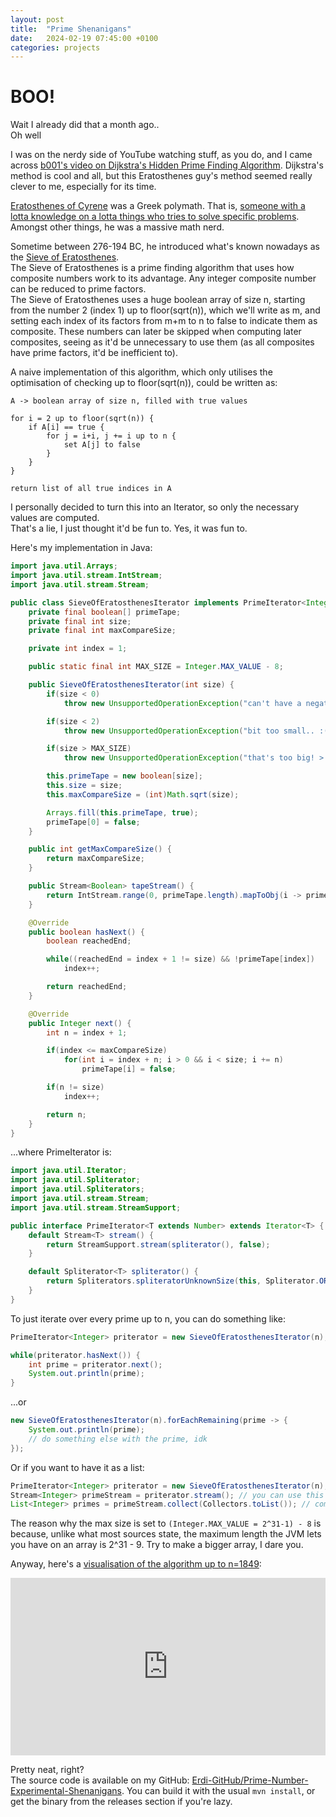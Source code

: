 ```yaml
---
layout: post
title:  "Prime Shenanigans"
date:   2024-02-19 07:45:00 +0100
categories: projects
---
```


# BOO!
Wait I already did that a month ago..  
Oh well  
  
I was on the nerdy side of YouTube watching stuff, as you do, and I came across [b001's video on Dijkstra's Hidden Prime Finding Algorithm](https://youtu.be/fwxjMKBMR7s). Dijkstra's method is cool and all, but this Eratosthenes guy's method seemed really clever to me, especially for its time.  
  
[Eratosthenes of Cyrene](https://en.wikipedia.org/wiki/Eratosthenes) was a Greek polymath. That is, [someone with a lotta knowledge on a lotta things who tries to solve specific problems](https://en.wikipedia.org/wiki/Polymath). Amongst other things, he was a massive math nerd.  
  
Sometime between 276-194 BC, he introduced what's known nowadays as the [Sieve of Eratosthenes](https://en.wikipedia.org/wiki/Sieve_of_Eratosthenes).  
The Sieve of Eratosthenes is a prime finding algorithm that uses how composite numbers work to its advantage. Any integer composite number can be reduced to prime factors.  
The Sieve of Eratosthenes uses a huge boolean array of size n, starting from the number 2 (index 1) up to floor(sqrt(n)), which we'll write as m, and setting each index of its factors from m+m to n to false to indicate them as composite. These numbers can later be skipped when computing later composites, seeing as it'd be unnecessary to use them (as all composites have prime factors, it'd be inefficient to).  
  
A naive implementation of this algorithm, which only utilises the optimisation of checking up to floor(sqrt(n)), could be written as:
```
A -> boolean array of size n, filled with true values

for i = 2 up to floor(sqrt(n)) {
    if A[i] == true {
        for j = i+i, j += i up to n {
            set A[j] to false
        }
    }
}

return list of all true indices in A
```
  
I personally decided to turn this into an Iterator, so only the necessary values are computed.  
That's a lie, I just thought it'd be fun to. Yes, it was fun to.  
  
Here's my implementation in Java:  
```java
import java.util.Arrays;
import java.util.stream.IntStream;
import java.util.stream.Stream;

public class SieveOfEratosthenesIterator implements PrimeIterator<Integer> {
    private final boolean[] primeTape;
    private final int size;
    private final int maxCompareSize;

    private int index = 1;

    public static final int MAX_SIZE = Integer.MAX_VALUE - 8;

    public SieveOfEratosthenesIterator(int size) {
        if(size < 0)
            throw new UnsupportedOperationException("can't have a negative size, silly :3");

        if(size < 2)
            throw new UnsupportedOperationException("bit too small.. :( size should be >= 2");

        if(size > MAX_SIZE)
            throw new UnsupportedOperationException("that's too big! >:( size should be smaller than or equal to 2^31 - 9 (2147483639)");

        this.primeTape = new boolean[size];
        this.size = size;
        this.maxCompareSize = (int)Math.sqrt(size);

        Arrays.fill(this.primeTape, true);
        primeTape[0] = false;
    }

    public int getMaxCompareSize() {
        return maxCompareSize;
    }

    public Stream<Boolean> tapeStream() {
        return IntStream.range(0, primeTape.length).mapToObj(i -> primeTape[i]);
    }

    @Override
    public boolean hasNext() {
        boolean reachedEnd;

        while((reachedEnd = index + 1 != size) && !primeTape[index])
            index++;

        return reachedEnd;
    }

    @Override
    public Integer next() {
        int n = index + 1;

        if(index <= maxCompareSize)
            for(int i = index + n; i > 0 && i < size; i += n)
                primeTape[i] = false;

        if(n != size)
            index++;

        return n;
    }
}
```

...where PrimeIterator is:
```java
import java.util.Iterator;
import java.util.Spliterator;
import java.util.Spliterators;
import java.util.stream.Stream;
import java.util.stream.StreamSupport;

public interface PrimeIterator<T extends Number> extends Iterator<T> {
    default Stream<T> stream() {
        return StreamSupport.stream(spliterator(), false);
    }

    default Spliterator<T> spliterator() {
        return Spliterators.spliteratorUnknownSize(this, Spliterator.ORDERED | Spliterator.IMMUTABLE);
    }
}
```

To just iterate over every prime up to n, you can do something like:
```java
PrimeIterator<Integer> priterator = new SieveOfEratosthenesIterator(n);

while(priterator.hasNext()) {
    int prime = priterator.next();
    System.out.println(prime);
}
```
...or
```java
new SieveOfEratosthenesIterator(n).forEachRemaining(prime -> {
    System.out.println(prime);
    // do something else with the prime, idk
});
```
Or if you want to have it as a list:
```java
PrimeIterator<Integer> priterator = new SieveOfEratosthenesIterator(n);
Stream<Integer> primeStream = priterator.stream(); // you can use this on its own, or alternatively:
List<Integer> primes = primeStream.collect(Collectors.toList()); // computes all primes up to n and stores them in a list
```

The reason why the max size is set to `(Integer.MAX_VALUE = 2^31-1) - 8` is because, unlike what most sources state, the maximum length the JVM lets you have on an array is 2^31 - 9. Try to make a bigger array, I dare you.  
  
Anyway, here's a [visualisation of the algorithm up to n=1849](https://github.com/Erdi-GitHub/Prime-Number-Experimental-Shenanigans/blob/master/src/main/java/me/erdi/primeshenanigans/demo/GraphicalDemo.java):  
<div style="padding:56.25% 0 0 0;position:relative;"><iframe src="https://player.vimeo.com/video/914314090?badge=0&amp;autopause=0&amp;player_id=0&amp;app_id=58479" frameborder="0" allow="autoplay; fullscreen; picture-in-picture" style="position:absolute;top:0;left:0;width:100%;height:100%;" title="simplescreenrecorder-2024-02-19_07.28.45"></iframe></div><script src="https://player.vimeo.com/api/player.js"></script>  

Pretty neat, right?  
The source code is available on my GitHub: [Erdi-GitHub/Prime-Number-Experimental-Shenanigans](https://github.com/Erdi-GitHub/Prime-Number-Experimental-Shenanigans). You can build it with the usual `mvn install`, or get the binary from the releases section if you're lazy.

